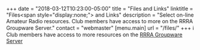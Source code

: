 +++
date = "2018-03-12T10:23:00-05:00"
title = "Files and Links"
linktitle = "Files<span style=\"display:none;\"> and Links</span>"
description = "Select on-line Amateur Radio resources. Club members have access to more on the RRRA Groupware Server."
contact = "webmaster"
[menu.main]
url = "/files/"
+++
:information_source: Club members have access to more resources on the
[RRRA Groupware Server](https://cloud.rrra.org/)
<!--more-->
